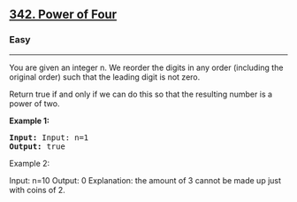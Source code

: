 
<h2><a href="https://leetcode.com/problems/power-of-four/">342. Power of Four</a></h2>
<h3>Easy</h3>
<hr>
<div><p>You are given an integer n. We reorder the digits in any order (including the original order) such that the leading digit is not zero.

Return true if and only if we can do this so that the resulting number is a power of two.

 
</p>


<p><strong>Example 1:</strong></p>
<pre><strong>Input:</strong> Input: n=1
<strong>Output:</strong> true
</pre>

Example 2:

Input: n=10
Output: 0
Explanation: the amount of 3 cannot be made up just with coins of 2.
 
